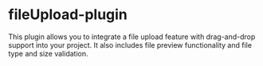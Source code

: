 # fileUpload-plugin
This plugin allows you to integrate a file upload feature with drag-and-drop support into your project. It also includes file preview functionality and file type and size validation.
